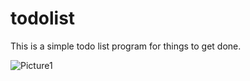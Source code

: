 # todolist
This is a simple todo list program
for things to get done.


![Picture1](https://user-images.githubusercontent.com/30676606/224141359-97231f86-6e7b-4072-89e5-081107dea335.png)
